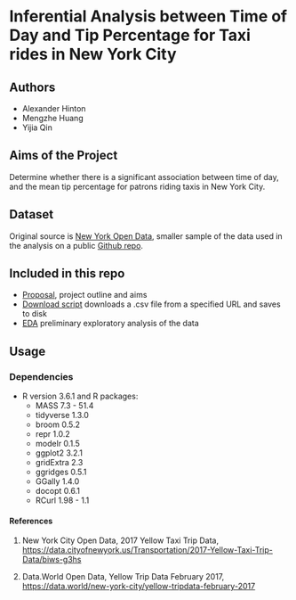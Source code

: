 # Inferential Analysis between Time of Day and Tip Percentage for Taxi rides in New York City

## Authors
- Alexander Hinton
- Mengzhe Huang
- Yijia Qin 

## Aims of the Project
Determine whether there is a significant association between time of day, and the mean tip percentage for patrons riding taxis in New York City. 

## Dataset
Original source is [New York Open Data](https://data.cityofnewyork.us/Transportation/2017-Yellow-Taxi-Trip-Data/biws-g3hs), smaller sample of the data used in the analysis on a public [Github repo](https://raw.githubusercontent.com/jamesh4/yellow_tripdata_2017_02/master/taxi_smaller.csv).

## Included in this repo
- [Proposal](https://github.com/UBC-MDS/DSCI522_GR406/blob/master/PROPOSAL.md), project outline and aims
- [Download script]() downloads a .csv file from a specified URL and saves to disk
- [EDA]() preliminary exploratory analysis of the data

## Usage

### Dependencies
- R version 3.6.1 and R packages:
    - MASS		7.3 - 51.4
    - tidyverse	1.3.0
    - broom		0.5.2
    - repr		1.0.2
    - modelr	0.1.5
    - ggplot2	3.2.1
    - gridExtra	2.3
    - ggridges	0.5.1
    - GGally	1.4.0
    - docopt	0.6.1
    - RCurl		1.98 -  1.1
    
#### References
1. New York City Open Data, 2017 Yellow Taxi Trip Data, https://data.cityofnewyork.us/Transportation/2017-Yellow-Taxi-Trip-Data/biws-g3hs 

2. Data.World Open Data, Yellow Trip Data February 2017, https://data.world/new-york-city/yellow-tripdata-february-2017
